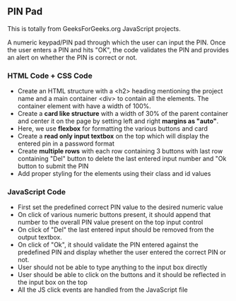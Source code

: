 ## PIN Pad

This is totally from GeeksForGeeks.org JavaScript projects.
<br />

A numeric keypad/PIN pad through which the user can input the PIN. Once the user enters a PIN and hits "OK", the code validates the PIN and provides an alert on whether the PIN is correct or not.
<br />

### HTML Code + CSS Code

- Create an HTML structure with a \<h2\> heading mentioning the project name and a main container \<div\> to contain all the elements. The container element with have a width of 100%.
- Create a **card like structure** with a width of 30% of the parent container and center it on the page by setting left and right **margins as "auto"**.
- Here, we use **flexbox** for formatting the various buttons and card
- Create a **read only input textbox** on the top which will display the entered pin in a password format
- Create **multiple rows** with each row containing 3 buttons with last row containing "Del" button to delete the last entered input number and "Ok button to submit the PIN
- Add proper styling for the elements using their class and id values

### JavaScript Code

- First set the predefined correct PIN value to the desired numeric value
- On click of various numeric buttons present, it should append that number to the overall PIN value present on the top input control
- On click of "Del" the last entered input should be removed from the output textbox.
- On click of "Ok", it should validate the PIN entered against the predefined PIN and display whether the user entered the correct PIN or not.
- User should not be able to type anything to the input box directly
- User should be able to click on the buttons and it should be reflected in the input box on the top
- All the JS click events are handled from the JavaScript file
